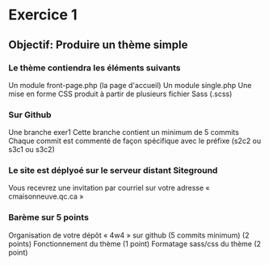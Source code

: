 # Exercice 1
## Objectif: Produire un thème simple

### Le thème contiendra les éléments suivants
Un module front-page.php (la page d'accueil)
Un module single.php
Une mise en forme CSS produit à partir de plusieurs fichier Sass (.scss)

### Sur Github
Une branche exer1
Cette branche contient un minimum de 5 commits
Chaque commit est commenté de façon spécifique avec le préfixe (s2c2 ou s3c1 ou s3c2)

### Le site est déplyoé sur le serveur distant Siteground
Vous recevrez une invitation par courriel sur votre adresse « cmaisonneuve.qc.ca »

### Barème sur 5 points
Organisation de votre dépôt « 4w4 » sur github (5 commits minimum) (2 points)
Fonctionnement du thème (1 point)
Formatage sass/css du thème (2 point)
